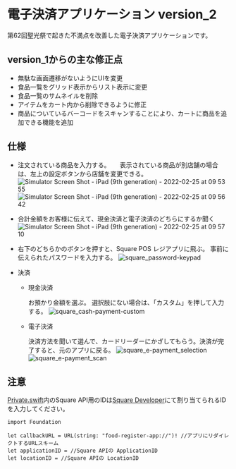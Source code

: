 # 電子決済アプリケーション version_2
第62回聖光祭で起きた不満点を改善した電子決済アプリケーションです。
## version_1からの主な修正点
- 無駄な画面遷移がないようにUIを変更
- 食品一覧をグリッド表示からリスト表示に変更
- 食品一覧のサムネイルを削除
- アイテムをカート内から削除できるように修正
- 商品についているバーコードをスキャンすることにより、カートに商品を追加できる機能を追加
## 仕様
- 注文されている商品を入力する。
　 表示されている商品が別店舗の場合は、左上の設定ボタンから店舗を変更できる。
  ![Simulator Screen Shot - iPad (9th generation) - 2022-02-25 at 09 53 55](https://user-images.githubusercontent.com/87298805/155632771-5e20b115-d26e-4482-ab8e-05e9610e6c58.png)
  ![Simulator Screen Shot - iPad (9th generation) - 2022-02-25 at 09 56 42](https://user-images.githubusercontent.com/87298805/155633060-517947c3-ce0a-4857-b4b9-69581de8bf72.png)
- 合計金額をお客様に伝えて、現金決済と電子決済のどちらにするか聞く
  ![Simulator Screen Shot - iPad (9th generation) - 2022-02-25 at 09 57 10](https://user-images.githubusercontent.com/87298805/155633104-08657d1a-f27b-485f-b9b6-e1d0615c6563.png)

- 右下のどちらかのボタンを押すと、Square POS レジアプリに飛ぶ。
事前に伝えられたパスワードを入力する。
![square_password-keypad](https://user-images.githubusercontent.com/87298805/155630855-c1afe61a-56fe-4fa3-a4ac-ad47cc95509c.jpg)
- 決済
  - 現金決済

    お預かり金額を選ぶ。
    選択肢にない場合は、「カスタム」を押して入力する。
    ![square_cash-payment-custom](https://user-images.githubusercontent.com/87298805/155630902-87cb4881-b554-4527-8338-07a7c251c60a.jpg)
  - 電子決済

    決済方法を聞いて選んで、カードリーダーにかざしてもらう。決済が完了すると、元のアプリに戻る。
    ![square_e-payment_selection](https://user-images.githubusercontent.com/87298805/155630887-0cf5597d-9b31-4ae4-ba18-e669f56b078b.jpg)
    ![square_e-payment_scan](https://user-images.githubusercontent.com/87298805/155631143-56cc3537-5582-4bcf-b6bf-be960800e653.jpg)
## 注意
[Private.swift](/Food%20Cash%20Register/Food%20Cash%20Register/Private.swift)内のSquare API用のIDは[Square Developer](https://developer.squareup.com/jp/ja)にて割り当てられるIDを入力してください。
```
import Foundation

let callbackURL = URL(string: "food-register-app://")! //アプリにリダイレクトするURLスキーム
let applicationID = //Square APIの ApplicationID
let locationID = //Square APIの LocationID
```

